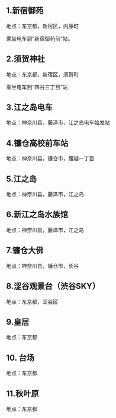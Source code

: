 ## 1.新宿御苑

地点：东京都，新宿区，内藤町

乘坐电车到“新宿御苑前”站。

## 2.须贺神社

地点：东京都，新宿区，须贺町

乘坐电车到“四谷三丁目”站

## 3.江之岛电车

地点：神奈川县，藤泽市，江之岛电车始发站

## 4.镰仓高校前车站

地点：神奈川县，镰仓市，腰越一丁目

## 5.江之岛

地点：神奈川县，藤泽市，江之岛

## 6.新江之岛水族馆

地点：神奈川县，藤泽市，江之岛

## 7.镰仓大佛

地点：神奈川县，镰仓市，长谷

## 8.涩谷观景台（渋谷SKY）

地点：东京都，涩谷区

## 9.皇居

地点：东京都

## 10. 台场

地点：东京都

## 11.秋叶原

地点：东京都